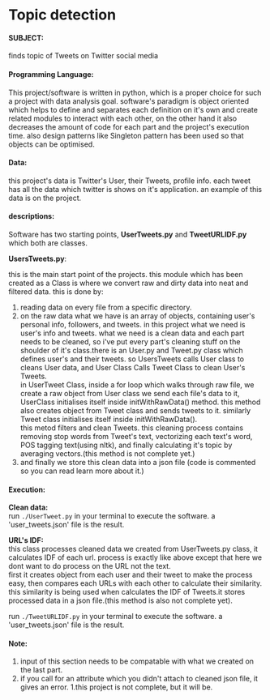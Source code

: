 # Topic detection

#### SUBJECT:
finds topic of Tweets on Twitter social media

#### Programming Language:
This project/software is written in python, which is a proper choice for such a project with data analysis goal. software's paradigm is object oriented which helps to define and separates each definition on it's own and create related modules to interact with each other, on the other hand it also decreases the amount of code for each part and the project's execution time. also design patterns like Singleton pattern has been used so that objects can be optimised.

#### Data:
this project's data is Twitter's User, their Tweets, profile info. each tweet has all the data which twitter is shows on it's application. an example of this data is on the project.

#### descriptions:
Software has two starting points, **UserTweets.py** and **TweetURLIDF.py** which both are classes.

**UsersTweets.py**:    

this is the main start point of the projects. this module which has been created as a Class is where we convert raw and dirty data into neat and filtered data. this is done by:    
1. reading data on every file from a specific directory.    
2. on the raw data what we have is an array of objects, containing user's personal info, followers, and tweets. in this project what we need is user's info and tweets.
what we need is a clean data and each part needs to be cleaned, so i've put every part's cleaning stuff on the shoulder of it's class.there is an User.py and Tweet.py class which defines user's and their tweets. so UsersTweets calls User class to cleans User data, and User Class Calls Tweet Class to clean User's Tweets.    
in UserTweet Class, inside a for loop which walks through raw file, we create a raw object from User class we send each file's data to it, UserClass initialises itself inside initWithRawData() method. this method also creates object from Tweet class and sends tweets to it. similarly Tweet class initialises itself inside initWithRawData().    
this metod filters and clean Tweets. this cleaning process contains removing stop words from Tweet's text, vectorizing each text's word, POS tagging text(using nltk), and finally calculating it's topic by averaging vectors.(this method is not complete yet.)
3. and finally we store this clean data into a json file (code is commented so you can read learn more about it.)

#### Execution:
**Clean data:**    
      run `./UserTweet.py` in your terminal to execute the software. a 'user_tweets.json' file is the result.

**URL's IDF:**    
this class processes cleaned data we created from UserTweets.py class, it calculates IDF of each url. process is exactly like above except that here we dont want to do process on the URL not the text.    
first it creates object from each user and their tweet to make the process easy, then compares each URLs with each other to calculate their similarity. this similarity is being used when calculates the IDF of Tweets.it stores processed data in a json file.(this method is also not complete yet).

run `./TweetURLIDF.py` in your terminal to execute the software. a 'user_tweets.json' file is the result.

#### Note:
1. input of this section needs to be compatable with what we created on the last part.    
1. if you call for an attribute which you didn't attach to cleaned json file, it gives an error.
1.this project is not complete, but it will be.
